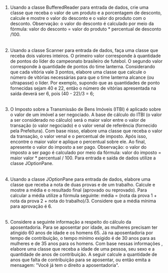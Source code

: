 1) Usando a classe BufferedReader para entrada de dados, crie uma classe que receba o valor de um produto e a porcentagem de desconto, calcule e mostre o valor do desconto e o valor do produto com o desconto. Observação: o valor do desconto é calculado por meio da fórmula: valor do desconto = valor do produto * percentual de desconto /100.
######
2) Usando a classe Scanner para entrada de dados, faça uma classe que receba dois valores inteiros. O primeiro valor corresponde à quantidade de pontos do líder do campeonato brasileiro de futebol. O segundo valor corresponde à quantidade de pontos do time lanterna. Considerando que cada vitória vale 3 pontos, elabore uma classe que calcule o número de vitórias necessárias para que o time lanterna alcance (ou ultrapasse) o líder. Por exemplo, supondo que as quantidades de ponto fornecidas sejam 40 e 22, então o número de vitórias apresentada na saída deverá ser 6, pois (40 - 22)/3 = 6;
######
3) O Imposto sobre a Transmissão de Bens Imóveis (ITBI) é aplicado sobre o valor de um imóvel a ser negociado. A base de cálculo do ITBI (o valor a ser considerado no cálculo) será o maior valor entre o valor de transação (o valor negociado) e o valor venal de referência (fornecido pela Prefeitura). Com base nisso, elabore uma classe que receba o valor da transação, o valor venal e o percentual de imposto. Após isso, encontre o maior valor e aplique o percentual sobre ele. Ao final, apresente o valor do imposto a ser pago. Observação: o valor do imposto a ser pago é calculado por meio da fórmula: valor do imposto = maior valor * percentual / 100. Para entrada e saída de dados utilize a classe JOptionPane.
######
4) Usando a classe JOptionPane para entrada de dados, elabore uma classe que receba a nota de duas provas e de um trabalho. Calcule e mostre a média e o resultado final (aprovado ou reprovado). Para calcular a média utilize a fórmula seguinte: média = (nota da prova 1 + nota da prova 2 + nota do trabalho)/3. Considere que a média mínima para aprovação é 6.
######
5) Considere a seguinte informação a respeito do cálculo da aposentadoria. Para se aposentar por idade, as mulheres precisam ter atingido 60 anos de idade e os homens 65. Já na aposentadoria por tempo de contribuição, o tempo mínimo exigido é de 30 anos para as mulheres e de 35 anos para os homens. Com base nessas informações , elabore uma classe que receba a idade de uma pessoa, seu sexo e a quantidade de anos de contribuição. A seguir calcule a quantidade de anos que falta de contribuição para se aposentar, ou então emita a mensagem: "Você já tem o direito a aposentadoria".
